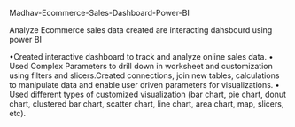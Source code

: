 Madhav-Ecommerce-Sales-Dashboard-Power-BI  

Analyze Ecommerce sales data created are interacting dahsbourd using power BI

•Created interactive dashboard to track and analyze online sales data. • Used Complex Parameters to drill down in worksheet and customization using filters and slicers.Created connections, join new tables, calculations to manipulate data and enable user driven parameters for visualizations. • Used different types of customized visualization (bar chart, pie chart, donut chart, clustered bar chart, scatter chart, line chart, area chart, map, slicers, etc).

